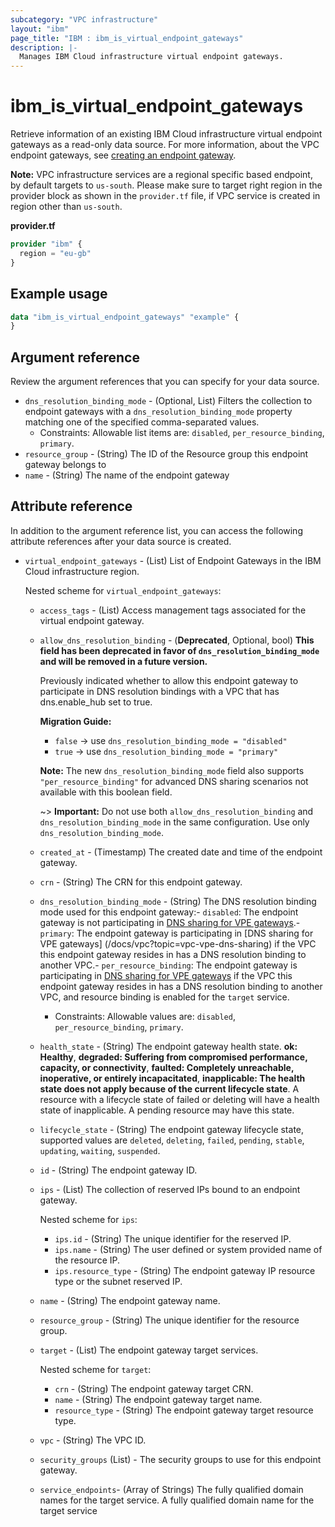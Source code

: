 ```yaml
---
subcategory: "VPC infrastructure"
layout: "ibm"
page_title: "IBM : ibm_is_virtual_endpoint_gateways"
description: |-
  Manages IBM Cloud infrastructure virtual endpoint gateways.
---
```


# ibm_is_virtual_endpoint_gateways
Retrieve information of an existing IBM Cloud infrastructure virtual endpoint gateways as a read-only data source. For more information, about the VPC endpoint gateways, see [creating an endpoint gateway](https://cloud.ibm.com/docs/vpc?topic=vpc-ordering-endpoint-gateway).

**Note:** 
VPC infrastructure services are a regional specific based endpoint, by default targets to `us-south`. Please make sure to target right region in the provider block as shown in the `provider.tf` file, if VPC service is created in region other than `us-south`.

**provider.tf**

```terraform
provider "ibm" {
  region = "eu-gb"
}
```

## Example usage

```terraform
data "ibm_is_virtual_endpoint_gateways" "example" {
}
```

## Argument reference

Review the argument references that you can specify for your data source. 

- `dns_resolution_binding_mode` - (Optional, List) Filters the collection to endpoint gateways with a `dns_resolution_binding_mode` property matching one of the specified comma-separated values.
  - Constraints: Allowable list items are: `disabled`, `per_resource_binding`, `primary`.
- `resource_group` - (String) The ID of the Resource group this endpoint gateway belongs to
- `name` - (String) The name of the endpoint gateway

## Attribute reference
In addition to the argument reference list, you can access the following attribute references after your data source is created. 

- `virtual_endpoint_gateways` - (List) List of Endpoint Gateways in the IBM Cloud infrastructure region.
  
  Nested scheme for `virtual_endpoint_gateways`:
  - `access_tags`  - (List) Access management tags associated for the virtual endpoint gateway.

  - `allow_dns_resolution_binding` - (**Deprecated**, Optional, bool) **This field has been deprecated in favor of `dns_resolution_binding_mode` and will be removed in a future version.** 
    
    Previously indicated whether to allow this endpoint gateway to participate in DNS resolution bindings with a VPC that has dns.enable_hub set to true.
    
    **Migration Guide:**
    - `false` → use `dns_resolution_binding_mode = "disabled"`
    - `true` → use `dns_resolution_binding_mode = "primary"`
    
    **Note:** The new `dns_resolution_binding_mode` field also supports `"per_resource_binding"` for advanced DNS sharing scenarios not available with this boolean field.
    
    ~> **Important:** Do not use both `allow_dns_resolution_binding` and `dns_resolution_binding_mode` in the same configuration. Use only `dns_resolution_binding_mode`.
  - `created_at` - (Timestamp) The created date and time of the endpoint gateway.
  - `crn` - (String) The CRN for this endpoint gateway.
  - `dns_resolution_binding_mode` - (String) The DNS resolution binding mode used for this endpoint gateway:- `disabled`: The endpoint gateway is not participating in [DNS sharing for VPE   gateways](/docs/vpc?topic=vpc-vpe-dns-sharing).- `primary`: The endpoint gateway is participating in [DNS sharing for VPE gateways]   (/docs/vpc?topic=vpc-vpe-dns-sharing) if the VPC this endpoint gateway resides in   has a DNS resolution binding to another VPC.- `per_resource_binding`: The endpoint gateway is participating in [DNS sharing for VPE   gateways](/docs/vpc?topic=vpc-vpe-dns-sharing) if the VPC this endpoint gateway   resides in has a DNS resolution binding to another VPC, and resource binding is   enabled for the `target` service.
    - Constraints: Allowable values are: `disabled`, `per_resource_binding`, `primary`.
  - `health_state` - (String) The endpoint gateway health state. **ok: Healthy**, **degraded: Suffering from compromised performance, capacity, or connectivity**, **faulted: Completely unreachable, inoperative, or entirely incapacitated**, **inapplicable: The health state does not apply because of the current lifecycle state**. A resource with a lifecycle state of failed or deleting will have a health state of inapplicable. A pending resource may have this state.
  - `lifecycle_state` - (String) The endpoint gateway lifecycle state, supported values are `deleted`, `deleting`, `failed`, `pending`, `stable`, `updating`, `waiting`, `suspended`.
  - `id` - (String) The endpoint gateway ID.
  - `ips` - (List) The collection of reserved IPs bound to an endpoint gateway.
  
    Nested scheme for `ips`:
    - `ips.id` - (String) The unique identifier for the reserved IP.
    - `ips.name` - (String) The user defined or system provided name of the resource IP.
    - `ips.resource_type` - (String) The endpoint gateway IP resource type or the subnet reserved IP.
  - `name` - (String) The endpoint gateway name.
  - `resource_group` - (String) The unique identifier for the resource group.
  - `target` - (List) The endpoint gateway target services.
  
    Nested scheme for `target`:
    - `crn` - (String) The endpoint gateway target CRN.
    - `name` - (String) The endpoint gateway target name.
    - `resource_type` - (String) The endpoint gateway target resource type.
  - `vpc` - (String) The VPC ID.
  - `security_groups` (List) - The security groups to use for this endpoint gateway.
  - `service_endpoints`- (Array of Strings) The fully qualified domain names for the target service. A fully qualified domain name for the target service
